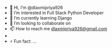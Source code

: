 - 👋 Hi, I’m @dlaxmipriya926
- 👀 I’m interested in Full Stack Python Developer
- 🌱 I’m currently learning Django
- 💞️ I’m looking to collaborate on 
- 📫 How to reach me dlaxmipriya926@gmail.com
- 
- ⚡ Fun fact: ...

<!---
dlaxmipriya926/dlaxmipriya926 is a ✨ special ✨ repository because its `README.md` (this file) appears on your GitHub profile.
You can click the Preview link to take a look at your changes.
--->
